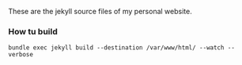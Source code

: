 These are the jekyll source files of my personal website.

### How tu build

``bundle exec jekyll build --destination /var/www/html/ --watch --verbose``
